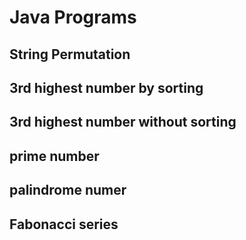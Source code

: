 # Java Programs

String Permutation
-
3rd highest number by sorting
-
3rd highest number without sorting
-
prime number
-
palindrome numer
-
Fabonacci series
-
